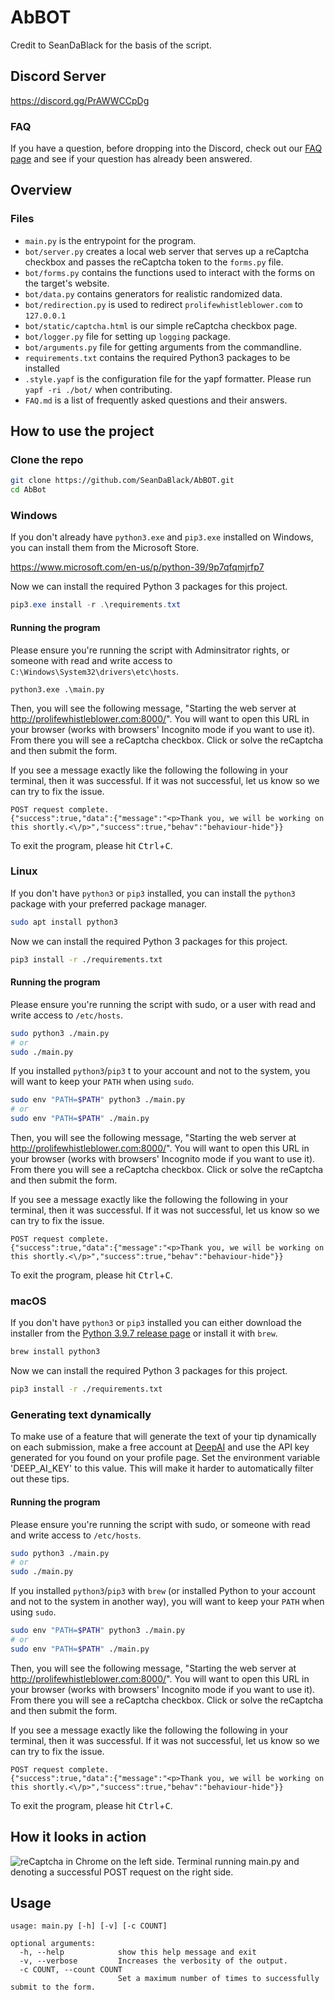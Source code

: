 # AbBOT

Credit to SeanDaBlack for the basis of the script.

## Discord Server

https://discord.gg/PrAWWCCpDg

### FAQ

If you have a question, before dropping into the Discord, check out our [FAQ page](https://github.com/SeanDaBlack/AbBOT/blob/main/FAQ.md) and see if your question has already been answered.

## Overview

### Files

- `main.py` is the entrypoint for the program.
- `bot/server.py` creates a local web server that serves up a reCaptcha checkbox and passes the reCaptcha token to the `forms.py` file.
- `bot/forms.py` contains the functions used to interact with the forms on the target's website.
- `bot/data.py` contains generators for realistic randomized data.
- `bot/redirection.py` is used to redirect `prolifewhistleblower.com` to `127.0.0.1`
- `bot/static/captcha.html` is our simple reCaptcha checkbox page.
- `bot/logger.py` file for setting up `logging` package.
- `bot/arguments.py` file for getting arguments from the commandline.
- `requirements.txt` contains the required Python3 packages to be installed
- `.style.yapf` is the configuration file for the yapf formatter. Please run `yapf -ri ./bot/` when contributing.
- `FAQ.md` is a list of frequently asked questions and their answers.

## How to use the project

### Clone the repo

```bash
git clone https://github.com/SeanDaBlack/AbBOT.git
cd AbBot
```

### Windows

If you don't already have `python3.exe` and `pip3.exe` installed on Windows, you can install them from the Microsoft Store.


https://www.microsoft.com/en-us/p/python-39/9p7qfqmjrfp7


Now we can install the required Python 3 packages for this project.

```powershell
pip3.exe install -r .\requirements.txt
```

#### Running the program

Please ensure you're running the script with Adminsitrator rights, or someone with read and write access to `C:\Windows\System32\drivers\etc\hosts`.

```
python3.exe .\main.py
```

Then, you will see the following message, "Starting the web server at http://prolifewhistleblower.com:8000/". You will want to open this URL in your browser (works with browsers' Incognito mode if you want to use it). From there you will see a reCaptcha checkbox. Click or solve the reCaptcha and then submit the form.

If you see a message exactly like the following the following in your terminal, then it was successful. If it was not successful, let us know so we can try to fix the issue.

```text
POST request complete.
{"success":true,"data":{"message":"<p>Thank you, we will be working on this shortly.<\/p>","success":true,"behav":"behaviour-hide"}}
```

To exit the program, please hit <kbd>Ctrl</kbd>+<kbd>C</kbd>.

### Linux

If you don't have `python3` or `pip3` installed, you can install the `python3` package with your preferred package manager.

```bash
sudo apt install python3
```

Now we can install the required Python 3 packages for this project.

```bash
pip3 install -r ./requirements.txt
```

#### Running the program

Please ensure you're running the script with sudo, or a user with read and write access to `/etc/hosts`.

```bash
sudo python3 ./main.py
# or
sudo ./main.py
```

If you installed `python3`/`pip3` t to your account and not to the system, you will want to keep your `PATH` when using `sudo`.

```bash
sudo env "PATH=$PATH" python3 ./main.py
# or
sudo env "PATH=$PATH" ./main.py
```

Then, you will see the following message, "Starting the web server at http://prolifewhistleblower.com:8000/". You will want to open this URL in your browser (works with browsers' Incognito mode if you want to use it). From there you will see a reCaptcha checkbox. Click or solve the reCaptcha and then submit the form.

If you see a message exactly like the following the following in your terminal, then it was successful. If it was not successful, let us know so we can try to fix the issue.

```text
POST request complete.
{"success":true,"data":{"message":"<p>Thank you, we will be working on this shortly.<\/p>","success":true,"behav":"behaviour-hide"}}
```

To exit the program, please hit <kbd>Ctrl</kbd>+<kbd>C</kbd>.

### macOS

If you don't have `python3` or `pip3` installed you can either download the installer from the [Python 3.9.7 release page](https://www.python.org/downloads/release/python-397/) or install it with `brew`.

```bash
brew install python3
```

Now we can install the required Python 3 packages for this project.

```bash
pip3 install -r ./requirements.txt
```


### Generating text dynamically

To make use of a feature that will generate the text of your tip dynamically on each submission, make a free account at [DeepAI](https://deepai.org/machine-learning-model/text-generator) and use the API key generated for you found on your profile page. Set the environment variable 'DEEP_AI_KEY' to this value. This will make it harder to automatically filter out these tips.


#### Running the program

Please ensure you're running the script with sudo, or someone with read and write access to `/etc/hosts`.

```bash
sudo python3 ./main.py
# or
sudo ./main.py
```

If you installed `python3`/`pip3` with `brew` (or installed Python to your account and not to the system in another way), you will want to keep your `PATH` when using `sudo`.

```bash
sudo env "PATH=$PATH" python3 ./main.py
# or
sudo env "PATH=$PATH" ./main.py
```

Then, you will see the following message, "Starting the web server at http://prolifewhistleblower.com:8000/". You will want to open this URL in your browser (works with browsers' Incognito mode if you want to use it). From there you will see a reCaptcha checkbox. Click or solve the reCaptcha and then submit the form.

If you see a message exactly like the following the following in your terminal, then it was successful. If it was not successful, let us know so we can try to fix the issue.

```text
POST request complete.
{"success":true,"data":{"message":"<p>Thank you, we will be working on this shortly.<\/p>","success":true,"behav":"behaviour-hide"}}
```

To exit the program, please hit <kbd>Ctrl</kbd>+<kbd>C</kbd>.

## How it looks in action

![reCaptcha in Chrome on the left side. Terminal running main.py and denoting a successful POST request on the right side.](https://cdn.discordapp.com/attachments/883159187666919549/883350251833028668/unknown.png)

## Usage

```text
usage: main.py [-h] [-v] [-c COUNT]

optional arguments:
  -h, --help            show this help message and exit
  -v, --verbose         Increases the verbosity of the output.
  -c COUNT, --count COUNT
                        Set a maximum number of times to successfully submit to the form.
```
